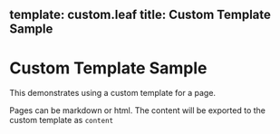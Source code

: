 template: custom.leaf
title: Custom Template Sample
---

# Custom Template Sample

This demonstrates using a custom template for a page.

Pages can be markdown or html. The content will be exported to the custom template as `content` 

